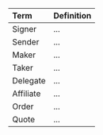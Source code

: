 | Term      | Definition |
| :-------- | :--------- |
| Signer    | ...        |
| Sender    | ...        |
| Maker     | ...        |
| Taker     | ...        |
| Delegate  | ...        |
| Affiliate | ...        |
| Order     | ...        |
| Quote     | ...        |
